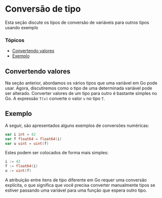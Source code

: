# Conversão de tipo <!-- omit in toc -->
Esta seção discute os tipos de conversão de variáveis para outros tipos usando exemplo

### Tópicos
- [Convertendo valores](#convertendo-valores)
- [Exemplo](#exemplo)


## Convertendo valores
Na seção anterior, abordamos os vários tipos que uma variável em Go pode usar. Agora, discutiremos como o tipo de uma determinada variável pode ser alterado. Converter valores de um tipo para outro é bastante simples no Go. A expressão `T(v)` converte o valor `v` no tipo `T`.

## Exemplo

A seguir, são apresentados alguns exemplos de conversões numéricas:

```go
var i int = 42
var f float64 = float64(i)
var u uint = uint(f)
```

Estes podem ser colocados de forma mais simples:

```go
i := 42
f := float64(i)
u := uint(f)
```

A atribuição entre itens de tipo diferente em Go requer uma conversão explícita, o que significa que você precisa converter manualmente tipos se estiver passando uma variável para uma função que espera outro tipo.